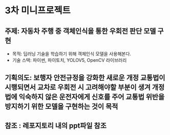 # 3차 미니프로젝트
## 주제: 자동차 주행 중 객체인식을 통한 우회전 판단 모델 구현
- 목적: 딥러닝 기술을 학습하기 위해 객체인식 모델을 사용해본다.
- 기술 스택: 파이썬, 파이토치, YOLOV5, OpenCV 라이브러리

## 기획의도: 보행자 안전규정을 강화한 새로운 개정 교통법이 시행되면서 교차로 우회전 시 고려해야할 부분이 생겨 개정법에 익숙하지 않은 운전자에게 신호를 주어 교통법 위반을 방지하기 위한 모델을 구현하는 것이 목적

## 참조 : 레포지토리 내의 ppt파일 참조
